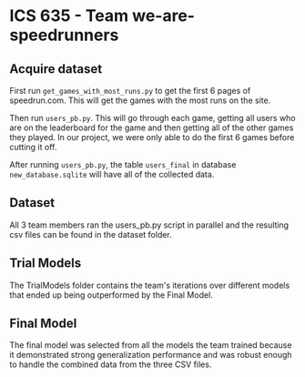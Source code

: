 # ICS 635 - Team we-are-speedrunners

## Acquire dataset
First run `get_games_with_most_runs.py` to get the first 6 pages of speedrun.com. This will get the games with the most runs on the site. 

Then run `users_pb.py`. This will go through each game, getting all users who are on the leaderboard for the game and then getting all of the other games they played. In our project, we were only able to do the first 6 games before cutting it off. 

After running `users_pb.py`, the table `users_final` in database `new_database.sqlite` will have all of the collected data.

## Dataset 
All 3 team members ran the users_pb.py script in parallel and the resulting csv files can be found in the dataset folder. 

## Trial Models
The TrialModels folder contains the team's iterations over different models that ended up being outperformed by the Final Model. 

## Final Model
The final model was selected from all the models the team trained because it demonstrated strong generalization performance and was robust enough to handle the combined data from the three CSV files.

